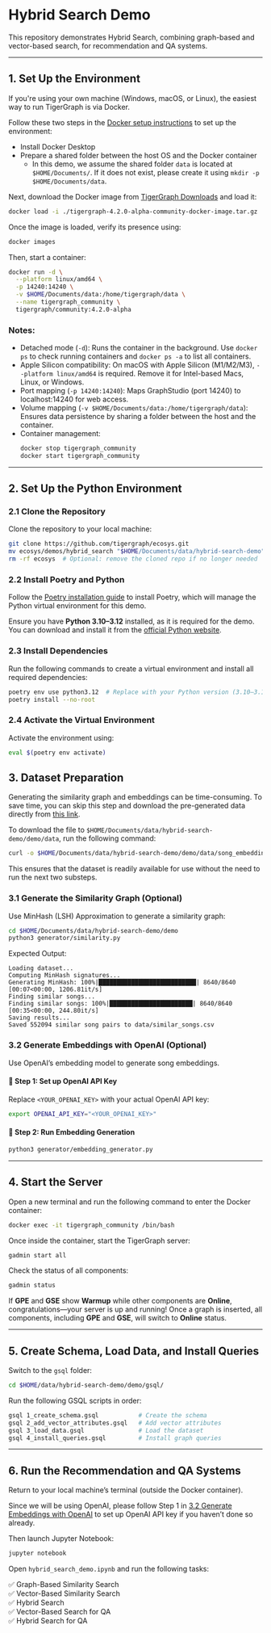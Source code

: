 # Hybrid Search Demo

This repository demonstrates Hybrid Search, combining graph-based and vector-based search, for recommendation and QA systems.

---

## 1. Set Up the Environment 

If you're using your own machine (Windows, macOS, or Linux), the easiest way to run TigerGraph is via Docker.

Follow these two steps in the [Docker setup instructions](https://github.com/tigergraph/ecosys/blob/master/demos/guru_scripts/docker/README.md) to set up the environment:

- Install Docker Desktop  
- Prepare a shared folder between the host OS and the Docker container  
  - In this demo, we assume the shared folder `data` is located at `$HOME/Documents/`. If it does not exist, please create it using `mkdir -p $HOME/Documents/data`.

Next, download the Docker image from [TigerGraph Downloads](https://dl.tigergraph.com/) and load it:

```bash
docker load -i ./tigergraph-4.2.0-alpha-community-docker-image.tar.gz
```

Once the image is loaded, verify its presence using:

```bash
docker images
```

Then, start a container:

```bash
docker run -d \
  --platform linux/amd64 \
  -p 14240:14240 \
  -v $HOME/Documents/data:/home/tigergraph/data \
  --name tigergraph_community \
  tigergraph/community:4.2.0-alpha
```

### Notes:
- Detached mode (`-d`): Runs the container in the background. Use `docker ps` to check running containers and `docker ps -a` to list all containers.
- Apple Silicon compatibility: On macOS with Apple Silicon (M1/M2/M3), `--platform linux/amd64` is required. Remove it for Intel-based Macs, Linux, or Windows.
- Port mapping (`-p 14240:14240`): Maps GraphStudio (port 14240) to localhost:14240 for web access.
- Volume mapping (`-v $HOME/Documents/data:/home/tigergraph/data`): Ensures data persistence by sharing a folder between the host and the container.
- Container management:
  ```bash
  docker stop tigergraph_community
  docker start tigergraph_community
  ```

---

## 2. Set Up the Python Environment

### 2.1 Clone the Repository
Clone the repository to your local machine:

```bash
git clone https://github.com/tigergraph/ecosys.git
mv ecosys/demos/hybrid_search "$HOME/Documents/data/hybrid-search-demo"
rm -rf ecosys  # Optional: remove the cloned repo if no longer needed
```

### 2.2 Install Poetry and Python

Follow the [Poetry installation guide](https://python-poetry.org/docs/#installing-with-pipx) to install Poetry, which will manage the Python virtual environment for this demo.

Ensure you have **Python 3.10–3.12** installed, as it is required for the demo. You can download and install it from the [official Python website](https://www.python.org/downloads/).

### 2.3 Install Dependencies

Run the following commands to create a virtual environment and install all required dependencies:  

```bash
poetry env use python3.12  # Replace with your Python version (3.10–3.12)
poetry install --no-root
```

### 2.4 Activate the Virtual Environment
Activate the environment using:

```bash
eval $(poetry env activate)
```
## 3. Dataset Preparation
Generating the similarity graph and embeddings can be time-consuming. To save time, you can skip this step and download the pre-generated data directly from [this link](https://tigergraph-tutorial-data.s3.us-west-1.amazonaws.com/vector/song_embeddings.csv).

To download the file to `$HOME/Documents/data/hybrid-search-demo/demo/data`, run the following command:  

```bash
curl -o $HOME/Documents/data/hybrid-search-demo/demo/data/song_embeddings.csv https://tigergraph-tutorial-data.s3.us-west-1.amazonaws.com/vector/song_embeddings.csv
```

This ensures that the dataset is readily available for use without the need to run the next two substeps.

### 3.1 Generate the Similarity Graph (Optional)
Use MinHash (LSH) Approximation to generate a similarity graph:
```bash
cd $HOME/Documents/data/hybrid-search-demo/demo
python3 generator/similarity.py
```
Expected Output:
```
Loading dataset...
Computing MinHash signatures...
Generating MinHash: 100%|███████████████████████████| 8640/8640 [00:07<00:00, 1206.81it/s]
Finding similar songs...
Finding similar songs: 100%|███████████████████████| 8640/8640 [00:35<00:00, 244.80it/s]
Saving results...
Saved 552094 similar song pairs to data/similar_songs.csv
```

### 3.2 Generate Embeddings with OpenAI (Optional)
Use OpenAI’s embedding model to generate song embeddings.

#### 🔹 Step 1: Set up OpenAI API Key
Replace `<YOUR_OPENAI_KEY>` with your actual OpenAI API key:
```bash
export OPENAI_API_KEY="<YOUR_OPENAI_KEY>"
```

#### 🔹 Step 2: Run Embedding Generation
```bash
python3 generator/embedding_generator.py
```

---

## 4. Start the Server

Open a new terminal and run the following command to enter the Docker container:

```bash
docker exec -it tigergraph_community /bin/bash
```

Once inside the container, start the TigerGraph server:

```bash
gadmin start all
```

Check the status of all components:  

```bash
gadmin status
```

If **GPE** and **GSE** show **Warmup** while other components are **Online**, congratulations—your server is up and running! Once a graph is inserted, all components, including **GPE** and **GSE**, will switch to **Online** status.

---

## 5. Create Schema, Load Data, and Install Queries  

Switch to the `gsql` folder:

```bash
cd $HOME/data/hybrid-search-demo/demo/gsql/
```

Run the following GSQL scripts in order:

```bash
gsql 1_create_schema.gsql           # Create the schema
gsql 2_add_vector_attributes.gsql   # Add vector attributes
gsql 3_load_data.gsql               # Load the dataset
gsql 4_install_queries.gsql         # Install graph queries
```

---

## 6. Run the Recommendation and QA Systems

Return to your local machine’s terminal (outside the Docker container).

Since we will be using OpenAI, please follow Step 1 in [3.2 Generate Embeddings with OpenAI](#32-generate-embeddings-with-openai) to set up OpenAI API key if you haven’t done so already.

Then launch Jupyter Notebook:  

```bash
jupyter notebook
```

Open `hybrid_search_demo.ipynb` and run the following tasks:  

✅ Graph-Based Similarity Search  
✅ Vector-Based Similarity Search  
✅ Hybrid Search  
✅ Vector-Based Search for QA  
✅ Hybrid Search for QA  
